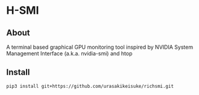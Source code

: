 # H-SMI


## About
A terminal based graphical GPU monitoring tool inspired by NVIDIA System Management Interface (a.k.a. nvidia-smi) and htop

## Install
```bash
pip3 install git+https://github.com/urasakikeisuke/richsmi.git
```